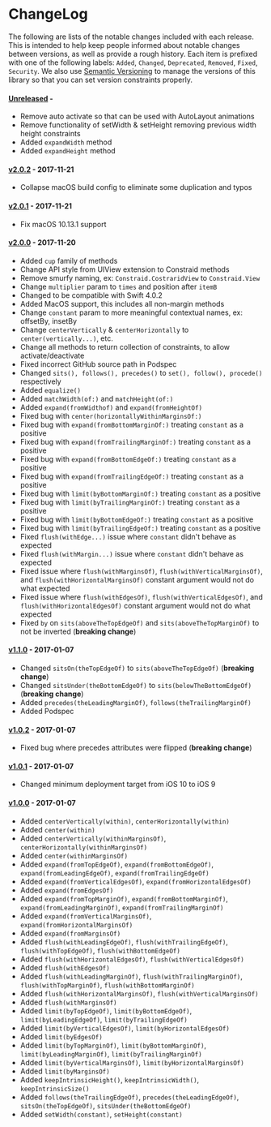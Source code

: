 # ChangeLog

The following are lists of the notable changes included with each release.
This is intended to help keep people informed about notable changes between
versions, as well as provide a rough history. Each item is prefixed with
one of the following labels: `Added`, `Changed`, `Deprecated`,
`Removed`, `Fixed`, `Security`. We also use [Semantic
Versioning](http://semver.org) to manage the versions of this library so
that you can set version constraints properly.

#### [Unreleased][unreleased] -

* Remove auto activate so that can be used with AutoLayout animations
* Remove functionality of setWidth & setHeight removing previous width height constraints
* Added `expandWidth` method
* Added `expandHeight` method

#### [v2.0.2][v2.0.2] - 2017-11-21

* Collapse macOS build config to eliminate some duplication and typos

#### [v2.0.1][v2.0.1] - 2017-11-21

* Fix macOS 10.13.1 support

#### [v2.0.0][v2.0.0] - 2017-11-20

* Added `cup` family of methods
* Change API style from UIView extension to Constraid methods
* Remove smurfy naming, ex: `Constraid.CostraridView` to `Constraid.View`
* Change `multiplier` param to `times` and position after `itemB`
* Changed to be compatible with Swift 4.0.2
* Added MacOS support, this includes all non-margin methods
* Change `constant` param to more meaningful contextual names, ex: offsetBy, insetBy
* Change `centerVertically` & `centerHorizontally` to `center(vertically...)`, etc.
* Change all methods to return collection of constraints, to allow activate/deactivate
* Fixed incorrect GitHub source path in Podspec
* Changed `sits(), follows(), precedes()` to `set(), follow(), procede()` respectively
* Added `equalize()`
* Added `matchWidth(of:)` and `matchHeight(of:)`
* Added `expand(fromWidthof)` and `expand(fromHeightOf)`
* Fixed bug with `center(horizontallyWithinMarginsOf:)`
* Fixed bug with `expand(fromBottomMarginOf:)` treating `constant` as a positive
* Fixed bug with `expand(fromTrailingMarginOf:)` treating `constant` as a positive
* Fixed bug with `expand(fromBottomEdgeOf:)` treating `constant` as a positive
* Fixed bug with `expand(fromTrailingEdgeOf:)` treating `constant` as a positive
* Fixed bug with `limit(byBottomMarginOf:)` treating `constant` as a positive
* Fixed bug with `limit(byTrailingMarginOf:)` treating `constant` as a positive
* Fixed bug with `limit(byBottomEdgeOf:)` treating `constant` as a positive
* Fixed bug with `limit(byTrailingEdgeOf:)` treating `constant` as a positive
* Fixed `flush(withEdge...)` issue where `constant` didn't behave as expected
* Fixed `flush(withMargin...)` issue where `constant` didn't behave as expected
* Fixed issue where `flush(withMarginsOf)`, `flush(withVerticalMarginsOf)`, and
  `flush(withHorizontalMarginsOf)` constant argument would not do what expected
* Fixed issue where `flush(withEdgesOf)`, `flush(withVerticalEdgesOf)`, and
  `flush(withHorizontalEdgesOf)` constant argument would not do what expected
* Fixed `by` on `sits(aboveTheTopEdgeOf)` and `sits(aboveTheTopMarginOf)` to not
  be inverted (**breaking change**)

#### [v1.1.0][v1.1.0] - 2017-01-07

* Changed `sitsOn(theTopEdgeOf)` to `sits(aboveTheTopEdgeOf)`
  (**breaking change**)
* Changed `sitsUnder(theBottomEdgeOf)` to `sits(belowTheBottomEdgeOf)`
  (**breaking change**)
* Added `precedes(theLeadingMarginOf)`, `follows(theTrailingMarginOf)`
* Added Podspec

#### [v1.0.2][v1.0.2] - 2017-01-07

* Fixed bug where precedes attributes were flipped (**breaking change**)

#### [v1.0.1][v1.0.1] - 2017-01-07

* Changed minimum deployment target from iOS 10 to iOS 9

#### [v1.0.0][v1.0.0] - 2017-01-07

* Added `centerVertically(within)`, `centerHorizontally(within)`
* Added `center(within)`
* Added `centerVertically(withinMarginsOf)`,
  `centerHorizontally(withinMarginsOf)`
* Added `center(withinMarginsOf)`
* Added `expand(fromTopEdgeOf)`, `expand(fromBottomEdgeOf)`,
  `expand(fromLeadingEdgeOf)`, `expand(fromTrailingEdgeOf)`
* Added `expand(fromVerticalEdgesOf)`, `expand(fromHorizontalEdgesOf)`
* Added `expand(fromEdgesOf)`
* Added `expand(fromTopMarginOf)`, `expand(fromBottomMarginOf)`,
  `expand(fromLeadingMarginOf)`, `expand(fromTrailingMarginOf)`
* Added `expand(fromVerticalMarginsOf)`, `expand(fromHorizontalMarginsOf)`
* Added `expand(fromMarginsOf)`
* Added `flush(withLeadingEdgeOf)`, `flush(withTrailingEdgeOf)`,
  `flush(withTopEdgeOf)`, `flush(withBottomEdgeOf)`
* Added `flush(withHorizontalEdgesOf)`, `flush(withVerticalEdgesOf)`
* Added `flush(withEdgesOf)`
* Added `flush(withLeadingMarginOf)`, `flush(withTrailingMarginOf)`,
  `flush(withTopMarginOf)`, `flush(withBottomMarginOf)`
* Added `flush(withHorizontalMarginsOf)`, `flush(withVerticalMarginsOf)`
* Added `flush(withMarginsOf)`
* Added `limit(byTopEdgeOf)`, `limit(byBottomEdgeOf)`, `limit(byLeadingEdgeOf)`,
  `limit(byTrailingEdgeOf)`
* Added `limit(byVerticalEdgesOf)`, `limit(byHorizontalEdgesOf)`
* Added `limit(byEdgesOf)`
* Added `limit(byTopMarginOf)`, `limit(byBottomMarginOf)`,
  `limit(byLeadingMarginOf)`, `limit(byTrailingMarginOf)`
* Added `limit(byVerticalMarginsOf)`, `limit(byHorizontalMarginsOf)`
* Added `limit(byMarginsOf)`
* Added `keepIntrinsicHeight()`, `keepIntrinsicWidth()`, `keepIntrinsicSize()`
* Added `follows(theTrailingEdgeOf)`, `precedes(theLeadingEdgeOf)`,
  `sitsOn(theTopEdgeOf)`, `sitsUnder(theBottomEdgeOf)`
* Added `setWidth(constant)`, `setHeight(constant)`

[unreleased]: https://github.com/uptech/Constraid/compare/2.0.2...HEAD
[v2.0.2]: https://github.com/uptech/Constraid/compare/2.0.1...2.0.2
[v2.0.1]: https://github.com/uptech/Constraid/compare/2.0.0...2.0.1
[v2.0.0]: https://github.com/uptech/Constraid/compare/1.1.0...2.0.0
[v1.1.0]: https://github.com/uptech/Constraid/compare/1.0.2...1.1.0
[v1.0.2]: https://github.com/uptech/Constraid/compare/1.0.1...1.0.2
[v1.0.1]: https://github.com/uptech/Constraid/compare/1.0.0...1.0.1
[v1.0.0]: https://github.com/uptech/Constraid/compare/d21a21...1.0.0
